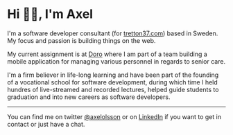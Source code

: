 # Hi 👋🏼, I'm Axel

I'm a software developer consultant (for [tretton37.com](https://tretton37.com)) based in Sweden. My focus and passion is building things on the web.

My current assignment is at [Doro](https://www.doro.com/en-us/) where I am part of a team building a mobile application for managing various personnel in regards to senior care.

I'm a firm believer in life-long learning and have been part of the founding of a vocational school for software development, during which time I held hundres of live-streamed and recorded lectures, helped guide students to graduation and into new careers as software developers.

---

You can find me on twitter [@axelolsson](https://twitter.com/axelolsson) or on [LinkedIn](http://linkedin.com/in/axelolsson) if you want to get in contact or just have a chat.
